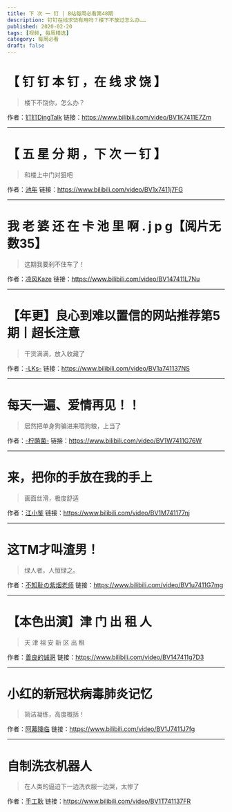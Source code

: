 ```yaml
---
title: 下 次 一 钉 | B站每周必看第48期
description: 钉钉在线求饶有用吗？楼下不放过怎么办……
published: 2020-02-20
tags: [视频, 每周精选]
category: 每周必看
draft: false
---
```


# 【 钉 钉 本 钉 ，在 线 求 饶 】
> 楼下不饶你，怎么办？

作者：[钉钉DingTalk](https://space.bilibili.com/481393564)
链接：https://www.bilibili.com/video/BV1K7411E7Zm

---

# 【 五 星 分 期 ，下 次 一 钉 】
> 和楼上中门对狙吧

作者：[池年](https://space.bilibili.com/2341174)
链接：https://www.bilibili.com/video/BV1x7411j7FG

---

# 我 老 婆 还 在 卡 池 里 啊 . j p g【阅片无数35】
> 这期我要刹不住车了！

作者：[凉风Kaze](https://space.bilibili.com/14110780)
链接：https://www.bilibili.com/video/BV147411L7Nu

---

# 【年更】良心到难以置信的网站推荐第5期丨超长注意
> 干货满满，放入收藏了

作者：[-LKs-](https://space.bilibili.com/125526)
链接：https://www.bilibili.com/video/BV1a741137NS

---

# 每天一遍、爱情再见！！
> 居然把单身狗骗进来喂狗粮，上当了

作者：[-柠萌菌-](https://space.bilibili.com/124735327)
链接：https://www.bilibili.com/video/BV1W7411G76W

---

# 来，把你的手放在我的手上
> 画面丝滑，极度舒适

作者：[江小鉴](https://space.bilibili.com/53592595)
链接：https://www.bilibili.com/video/BV1M741177nj

---

# 这TM才叫渣男！
> 绿人者，人恒绿之。

作者：[不知耻の紫烟老师](https://space.bilibili.com/397540531)
链接：https://www.bilibili.com/video/BV1u7411G7mg

---

# 【本色出演】津  门  出  租  人
> 天 津 祖 安 新 区 出 租

作者：[善良的诚哥](https://space.bilibili.com/1835967)
链接：https://www.bilibili.com/video/BV147411g7D3

---

# 小红的新冠状病毒肺炎记忆
> 简洁凝练，高度概括！

作者：[阿幕降临](https://space.bilibili.com/38351330)
链接：https://www.bilibili.com/video/BV1J7411J7fg

---

# 自制洗衣机器人
> 在人类的逼迫下一边洗衣服一边哭，太惨了

作者：[手工耿](https://space.bilibili.com/280793434)
链接：https://www.bilibili.com/video/BV1T741137FR

